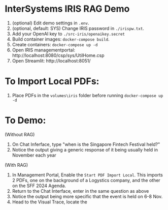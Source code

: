 # InterSystems IRIS RAG Demo

1. (optional) Edit demo settings in `.env`.
2. (optional, default: SYS) Change IRIS password in `./irispw.txt`.
3. Add your OpenAI key to `./src-iris/openaikey.secret`
4. Build container images: `docker-compose build`.
5. Create containers: `docker-compose up -d`
6. Open IRIS managementportal: http://localhost:8080/csp/sys/UtilHome.csp
7. Open Streamlit: http://localhost:8051/

# To Import Local PDFs:
1. Place PDFs in the `volumes\iris` folder before running `docker-compose up -d`

# To Demo:
(Without RAG)
1. On Chat Inferface, type "when is the Singapore Fintech Festival held?"
2. Notice the output giving a generic response of it being usually held in November each year

(With RAG)
1. In Management Portal, Enable the  `Start PDF Import Local`. This imports 2 PDFs, one on the background of a Logystics company, and the other on the SFF 2024 Agenda.
2. Return to the Chat Interface, enter in the same question as above
3. Notice the output being more specific that the event is held on 6-8 Nov.
4. Head to the Visual Trace, locate the 

